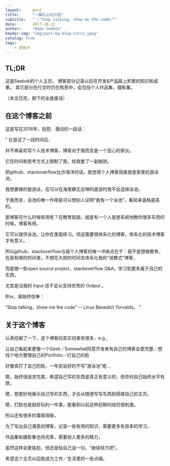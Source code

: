 ```yaml
---
layout:     post
title:      "一篇扎心的介绍"
subtitle:   " \"Stop talking, show me the code\""
date:       2017-10-12
author:     "Hope Seebok"
header-img: "img/post-bg-blog-intro.jpeg"
catalog: true
tags:
    - 非技术
---
```


## TL;DR
这是Seebok的个人主页，
博客部分记录以后在开发&产品路上积累的知识和成果。
其它部分在行文时仍在构思中，会包括个人作品集，摄影集。

（本文已完，剩下的全是废话）

## 在这个博客之前

这是写在2016年，抱怨、激动的一段话：

“
在尝试了一段时间后，

并不再喜欢写个人技术博客，博客对于我而言是一个恶心的家伙。

它在时间和思考方式上限制了我，给我套了一副枷锁。

把github、stackoverflow比作海洋的话，我觉得个人博客简直就是家里的游泳池，

我想要做的是游泳，在可以在海里肆无忌惮的遨游时我不会选择泳池。

于我而言，泳池的唯一作用是可以想别人证明“我有一个泳池”，看起来逼格是高的。

那博客在什么时候有用呢？在教育层面，就是有一个人是想系统地教你很多东西的时候，博客有用。

它可以提供泳池，让你在里面练习。但这需要很体系化的博客，体系化的技术博客才有意义。

所以github、stackoverflow与我个人博客的唯一冲突点在于：我不是想做教育，在我有限的时间里，不想花大把的时间去体系化我的“说教式”博客，

而是做一些open source project、stackoverflow Q&A，学习到更多属于自己的东西，

尤其是当我的 Input 还不足以支持优秀的 Output 。

Btw，我始终信奉：

“Stop talking，show me the code”  -- Linus Benedict Torvalds。
”

## 关于这个博客

认真挖掘了一下，这个博客的其实初衷有很多，e.g.,

让自己看起来更像一个Geek／Somewhat同意开发者有自己的博客会更完整／想找个地方整理自己的Portfolio／打自己的脸

好像真打了自己的脸，一年前说好的不写“游泳池”呢...

嗯，始终很追求完美，希望自己写的东西是真正有意义的，但奈何自己始终水平有限。

嗯，想更好地展示自己写的东西，才会从随便写写东西到搭建自己的主页。

嗯，打脸也是挺好玩的一件事，能看到以前这种尬聊的经历很刺激。

所以还有很多的事情得做，

为了写出自己满意的博客，记录一些有用的知识，需要更多有效率的学习，

作品集和摄影集也待完善，需要投入更多的精力，

虽然这样会更尴尬，但还是给自己说一句，“继续努力吧”。

希望这个主页以后能成为工作／生活里的一些点缀。
